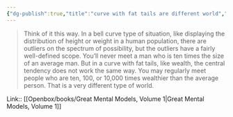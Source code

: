 ```yaml
---
{"dg-publish":true,"title":"curve with fat tails are different world","tags":["quotes"],"date":"2024-05-09T11:11:19+03:00","modified_at":"2024-05-22T15:37:52+03:00","aliases":"curve with fat tails are different world","dg-path":"/quotes/202405091111.md","permalink":"/quotes/202405091111/","dgPassFrontmatter":true}
---
```



> Think of it this way. In a bell curve type of situation, like displaying the distribution of height or weight in a human population, there are outliers on the spectrum of possibility, but the outliers have a fairly well-defined scope. You’ll never meet a man who is ten times the size of an average man. But in a curve with fat tails, like wealth, the central tendency does not work the same way. You may regularly meet people who are ten, 100, or 10,000 times wealthier than the average person. That is a very different type of world.

Link:: [[Openbox/books/Great Mental Models, Volume 1\|Great Mental Models, Volume 1]]
